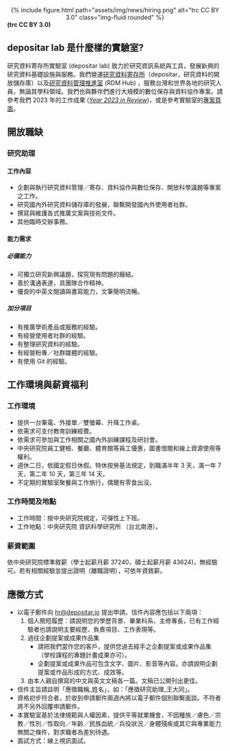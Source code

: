 <center>
<div class="row">
    <div class="col-sm mt-3 mt-md-0">
        {% include figure.html path="assets/img/news/hiring.png" alt="trc CC BY 3.0" class="img-fluid rounded" %}
    </div>
</div>
</center>
<div class="caption">
    <b>(trc CC BY 3.0)</b>
</div>


## depositar lab 是什麼樣的實驗室?

研究資料寄存所實驗室 (depositar lab) 致力於研究資訊系統與工具，發展新興的研究資料基礎設施與服務。我們營運[研究資料寄存所](https://data.depositar.io/)（depositar，研究資料的開放儲存庫）以及[研究資料管理推進室](https://data.depositar.io/) (RDM Hub) ，服務台灣和世界各地的研究人員，無論其學科領域。我們也與夥伴們進行大規模的數位保存與資料協作專案。請參考我們 2023 年的工作成果 (_[Year 2023 in Review](https://lab.depositar.io/zh-tw/news/240501_1/)_)，或是參考實驗室的[專案頁面](https://lab.depositar.io/zh-tw/projects/)。

## 開放職缺

### 研究助理
#### 工作內容
- 企劃與執行研究資料管理／寄存、資料協作與數位保存、開放科學議題等專案之工作。
- 研究國內外研究資料儲存庫的發展，聯繫開發國內外使用者社群。
- 撰寫與維護各式推廣文案與技術文件。
- 其他臨時交辦事務。

#### 能力需求
##### 必備能力
- 可獨立研究新興議題，探究現有問題的癥結。
- 善於溝通表達，具團隊合作精神。
- 優良的中英文閱讀與書寫能力，文筆簡明流暢。

##### 加分項目
- 有推廣學術產品或服務的經驗。
- 有經營使用者社群的經驗。
- 有整理研究資料的經驗。
- 有經營粉專／社群媒體的經驗。
- 有使用 Git 的經驗。


## 工作環境與薪資福利

### 工作環境

* 提供一台筆電、外接單／雙螢幕、升降工作桌。
* 依需求可支付教育訓練經費。
* 依需求可參加與工作相關之國內外訓練課程及研討會。
* 中央研究院員工健檢、餐廳、體育館等員工優惠，圖書借閱和線上資源使用等權利。
* 週休二日，依國定假日休假。特休按勞基法規定，到職滿半年 3 天，滿一年 7 天，第二年 10 天，第三年 14 天。
* 不定期的實驗室聚餐與工作旅行，偶爾有零食出沒。


### 工作時間及地點
* 工作時間：按中央研究院規定，可彈性上下班。
* 工作地點：中央研究院 資訊科學研究所 （台北南港）。


### 薪資範圍

依中央研究院標準敘薪（學士起薪月薪 37240，碩士起薪月薪 43624)，無經驗可。若有相關經驗並提出證明（離職證明），可依年資敘薪。


## 應徵方式

- 以電子郵件向 [hr@depositar.io](mailto:hr@depositar.io) 提出申請。信件內容應包括以下兩項：
    1. 個人簡短履歷：請說明您的學歷背景、畢業科系、主修專長，已有工作經驗者也請說明主要經歷、負責項目、工作表現等。
    2. 過往企劃提案或成果作品集
        - 請把我們當作您的客戶，提供您過去經手之企劃提案或成果作品集（學校課程的專題計畫成果亦可）。
        - 企劃提案或成果作品可包含文字、圖片、影音等內容。亦請說明企劃提案或作品形成的方式、成效等。
    3. 由本人親自撰寫的中文與英文文稿各一篇。文稿已公開刊出更佳。
- 信件主旨請註明「應徵職稱_姓名」，如：「應徵研究助理_王大同」。
- 資格初步符合者，於收到申請郵件兩週內將以電子郵件個別聯繫面談。不符者將不另外回覆申請郵件。
- 本實驗室基於法律規範與人權因素，提供平等就業機會，不因種族／膚色／宗教／性別／性取向／年齡／民族血統／兵役狀況／身體殘疾或其它與專業能力無關之條件，對求職者為差別待遇。
- 面試方式：線上視訊面試。
